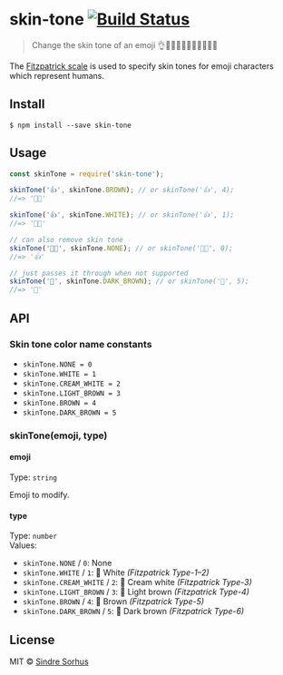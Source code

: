 # skin-tone [![Build Status](https://travis-ci.org/sindresorhus/skin-tone.svg?branch=master)](https://travis-ci.org/sindresorhus/skin-tone)

> Change the skin tone of an emoji 👌👌🏻👌🏼👌🏽👌🏾👌🏿

The [Fitzpatrick scale](https://en.wikipedia.org/wiki/Fitzpatrick_scale#Unicode) is used to specify skin tones for emoji characters which represent humans.


## Install

```
$ npm install --save skin-tone
```


## Usage

```js
const skinTone = require('skin-tone');

skinTone('👍', skinTone.BROWN); // or skinTone('👍', 4);
//=> '👍🏾'

skinTone('👍', skinTone.WHITE); // or skinTone('👍', 1);
//=> '👍🏻'

// can also remove skin tone
skinTone('👍🏾', skinTone.NONE); // or skinTone('👍🏾', 0);
//=> '👍'

// just passes it through when not supported
skinTone('🦄', skinTone.DARK_BROWN); // or skinTone('🦄', 5);
//=> '🦄'
```


## API

### Skin tone color name constants

- `skinTone.NONE = 0`
- `skinTone.WHITE = 1`
- `skinTone.CREAM_WHITE = 2`
- `skinTone.LIGHT_BROWN = 3`
- `skinTone.BROWN = 4`
- `skinTone.DARK_BROWN = 5`

### skinTone(emoji, type)

#### emoji

Type: `string`

Emoji to modify.

#### type

Type: `number`<br>
Values:

- `skinTone.NONE` / `0`: None
- `skinTone.WHITE` / `1`: 🏻 White        *(Fitzpatrick Type-1–2)*
- `skinTone.CREAM_WHITE` / `2`: 🏼 Cream white  *(Fitzpatrick Type-3)*
- `skinTone.LIGHT_BROWN` / `3`: 🏽 Light brown  *(Fitzpatrick Type-4)*
- `skinTone.BROWN` / `4`: 🏾 Brown        *(Fitzpatrick Type-5)*
- `skinTone.DARK_BROWN` / `5`: 🏿 Dark brown   *(Fitzpatrick Type-6)*


## License

MIT © [Sindre Sorhus](https://sindresorhus.com)
